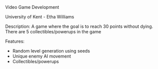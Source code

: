 Video Game Development 

University of Kent - Etha Williams 

Description: A game where the goal is to reach 30 points without dying. There are 5 collectibles/powerups in the game

Features: 
* Random level generation using seeds
* Unique enemy AI movement
* Collectibles/powerups
